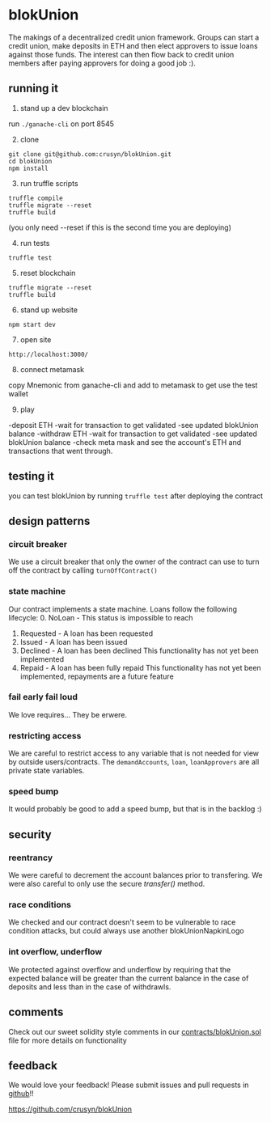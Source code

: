 # blokUnion
The makings of a decentralized credit union framework.  Groups can start a credit union, make deposits in ETH and then elect approvers to issue loans against those funds.  The interest can then flow back to credit union members after paying approvers for doing a good job :).

## running it

1. stand up a dev blockchain

run `./ganache-cli` on port 8545

2. clone

```
git clone git@github.com:crusyn/blokUnion.git
cd blokUnion
npm install
```

3. run truffle scripts

```
truffle compile
truffle migrate --reset
truffle build
```
(you only need --reset if this is the second time you are deploying)

4. run tests

```
truffle test
```

5. reset blockchain

```
truffle migrate --reset
truffle build
```

6. stand up website

`npm start dev`

7. open site

`http://localhost:3000/`

8. connect metamask

copy Mnemonic from ganache-cli and add to metamask to get use the test wallet

9. play

-deposit ETH
-wait for transaction to get validated
-see updated blokUnion balance
-withdraw ETH
-wait for transaction to get validated
-see updated blokUnion balance
-check meta mask and see the account's ETH and transactions that went through.

## testing it
you can test blokUnion by running `truffle test` after deploying the contract

## design patterns
### circuit breaker
We use a circuit breaker that only the owner of the contract can use to turn off the contract by calling `turnOffContract()`

### state machine
Our contract implements a state machine.  Loans follow the following lifecycle:
0. NoLoan - This status is impossible to reach
1. Requested - A loan has been requested
2. Issued - A loan has been issued
3. Declined - A loan has been declined
  This functionality has not yet been implemented
4. Repaid - A loan has been fully repaid
  This functionality has not yet been implemented, repayments are a future feature

### fail early fail loud
We love requires... They be erwere.

### restricting access
We are careful to restrict access to any variable that is not needed for view by outside users/contracts.  The `demandAccounts`, `loan`, `loanApprovers` are all private state variables.

### speed bump
It would probably be good to add a speed bump, but that is in the backlog :)

## security

### reentrancy
We were careful to decrement the account balances prior to transfering.  We were also careful to only use the secure *transfer()* method.

### race conditions
We checked and our contract doesn't seem to be vulnerable to race condition attacks, but could always use another blokUnionNapkinLogo

### int overflow, underflow
We protected against overflow and underflow by requiring that the expected balance will be greater than the current balance in the case of deposits and less than in the case of withdrawls.

## comments
Check out our sweet solidity style comments in our [contracts/blokUnion.sol](https://github.com/crusyn/blokUnion/blob/master/contracts/blokUnion.sol) file for more details on functionality

## feedback
We would love your feedback!  Please submit issues and pull requests in [github](https://github.com/crusyn/blokUnion)!!

https://github.com/crusyn/blokUnion
